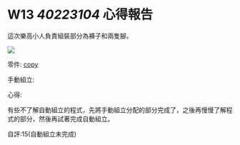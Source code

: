 # W13 _40223104_ 心得報告

這次樂高小人負責組裝部分為褲子和兩隻腳。

![](https://copy.com/OLDL6xOPTMaXpUeC)

零件: [copy](https://copy.com/eTQEU0uhNlkAV6v8)

手動組立:



心得:

有些不了解自動組立的程式，先將手動組立分配的部分完成了，之後再慢慢了解程式的部分，然後再試著完成自動組立。

自評:15(自動組立未完成)
